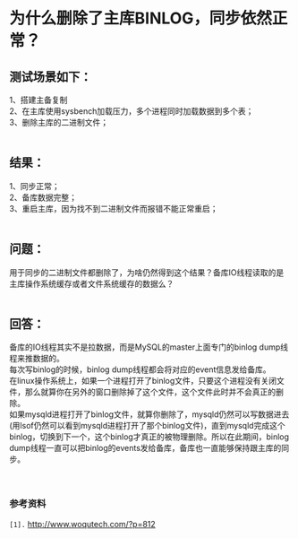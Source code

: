 # 为什么删除了主库BINLOG，同步依然正常？ #

## 测试场景如下： ##
1、搭建主备复制<br>
2、在主库使用sysbench加载压力，多个进程同时加载数据到多个表；<br>
3、删除主库的二进制文件；<br>
<br>
<h2>结果：</h2>
1、同步正常；<br>
2、备库数据完整；<br>
3、重启主库，因为找不到二进制文件而报错不能正常重启；<br>
<br>
<h2>问题：</h2>
用于同步的二进制文件都删除了，为啥仍然得到这个结果？备库IO线程读取的是主库操作系统缓存或者文件系统缓存的数据么？<br>
<br>
<h2>回答：</h2>
备库的IO线程其实不是拉数据，而是MySQL的master上面专门的binlog dump线程来推数据的。<br>
每次写binlog的时候，binlog dump线程都会将对应的event信息发给备库。<br>
在linux操作系统上，如果一个进程打开了binlog文件，只要这个进程没有关闭文件，那么就算你在另外的窗口删除掉了这个文件，这个文件此时并不会真正的删除。<br>
如果mysqld进程打开了binlog文件，就算你删除了，mysqld仍然可以写数据进去(用lsof仍然可以看到mysqld进程打开了那个binlog文件)，直到mysqld完成这个binlog，切换到下一个，这个binlog才真正的被物理删除。所以在此期间，binlog dump线程一直可以把binlog的events发给备库，备库也一直能够保持跟主库的同步。<br>
<br>
<br>
<h3>参考资料</h3>
<code>[1].</code> <a href='http://www.woqutech.com/?p=812'>http://www.woqutech.com/?p=812</a><br>